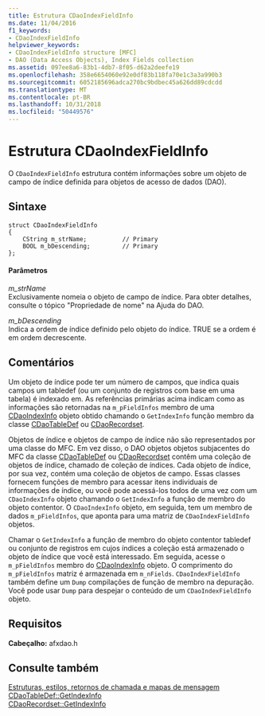```yaml
---
title: Estrutura CDaoIndexFieldInfo
ms.date: 11/04/2016
f1_keywords:
- CDaoIndexFieldInfo
helpviewer_keywords:
- CDaoIndexFieldInfo structure [MFC]
- DAO (Data Access Objects), Index Fields collection
ms.assetid: 097ee8a6-83b1-4db7-8f05-d62a2deefe19
ms.openlocfilehash: 358e6654060e92e0df83b118fa70e1c3a3a990b3
ms.sourcegitcommit: 6052185696adca270bc9bdbec45a626dd89cdcdd
ms.translationtype: MT
ms.contentlocale: pt-BR
ms.lasthandoff: 10/31/2018
ms.locfileid: "50449576"
---
```

# <a name="cdaoindexfieldinfo-structure"></a>Estrutura CDaoIndexFieldInfo

O `CDaoIndexFieldInfo` estrutura contém informações sobre um objeto de campo de índice definida para objetos de acesso de dados (DAO).

## <a name="syntax"></a>Sintaxe

```
struct CDaoIndexFieldInfo
{
    CString m_strName;          // Primary
    BOOL m_bDescending;         // Primary
};
```

#### <a name="parameters"></a>Parâmetros

*m_strName*<br/>
Exclusivamente nomeia o objeto de campo de índice. Para obter detalhes, consulte o tópico "Propriedade de nome" na Ajuda do DAO.

*m_bDescending*<br/>
Indica a ordem de índice definido pelo objeto do índice. TRUE se a ordem é em ordem decrescente.

## <a name="remarks"></a>Comentários

Um objeto de índice pode ter um número de campos, que indica quais campos um tabledef (ou um conjunto de registros com base em uma tabela) é indexado em. As referências primárias acima indicam como as informações são retornadas na `m_pFieldInfos` membro de uma [CDaoIndexInfo](../../mfc/reference/cdaoindexinfo-structure.md) objeto obtido chamando o `GetIndexInfo` função membro da classe [CDaoTableDef](../../mfc/reference/cdaotabledef-class.md#getindexinfo) ou [CDaoRecordset](../../mfc/reference/cdaorecordset-class.md#getindexinfo).

Objetos de índice e objetos de campo de índice não são representados por uma classe do MFC. Em vez disso, o DAO objetos objetos subjacentes do MFC da classe [CDaoTableDef](../../mfc/reference/cdaotabledef-class.md) ou [CDaoRecordset](../../mfc/reference/cdaorecordset-class.md) contêm uma coleção de objetos de índice, chamado de coleção de índices. Cada objeto de índice, por sua vez, contém uma coleção de objetos de campo. Essas classes fornecem funções de membro para acessar itens individuais de informações de índice, ou você pode acessá-los todos de uma vez com um `CDaoIndexInfo` objeto chamando o `GetIndexInfo` a função de membro do objeto contentor. O `CDaoIndexInfo` objeto, em seguida, tem um membro de dados `m_pFieldInfos`, que aponta para uma matriz de `CDaoIndexFieldInfo` objetos.

Chamar o `GetIndexInfo` a função de membro do objeto contentor tabledef ou conjunto de registros em cujos índices a coleção está armazenado o objeto de índice que você está interessado. Em seguida, acesse o `m_pFieldInfos` membro do [CDaoIndexInfo](../../mfc/reference/cdaoindexinfo-structure.md) objeto. O comprimento do `m_pFieldInfos` matriz é armazenada em `m_nFields`. `CDaoIndexFieldInfo` também define um `Dump` compilações de função de membro na depuração. Você pode usar `Dump` para despejar o conteúdo de um `CDaoIndexFieldInfo` objeto.

## <a name="requirements"></a>Requisitos

**Cabeçalho:** afxdao.h

## <a name="see-also"></a>Consulte também

[Estruturas, estilos, retornos de chamada e mapas de mensagem](../../mfc/reference/structures-styles-callbacks-and-message-maps.md)<br/>
[CDaoTableDef::GetIndexInfo](../../mfc/reference/cdaotabledef-class.md#getindexinfo)<br/>
[CDaoRecordset::GetIndexInfo](../../mfc/reference/cdaorecordset-class.md#getindexinfo)


